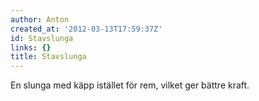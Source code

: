 ```yaml
---
author: Anton
created_at: '2012-03-13T17:59:37Z'
id: Stavslunga
links: {}
title: Stavslunga
---
```


En slunga med käpp istället för rem, vilket ger bättre kraft.
